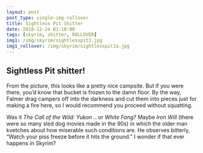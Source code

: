 ```yaml
---
layout: post
post_type: single-img-rollover
title: Sightless Pit Shitter
date: 2018-12-24 01:10:00
tags: [skyrim, shitter, ROLLOVER]
img1: /img/skyrim/sightlesspit1.jpg
img1_rollover: /img/skyrim/sightlesspit1a.jpg
---
```

## Sightless Pit shitter!

From the picture, this looks like a pretty nice campsite. But if you were there, you’d know that bucket is frozen to the damn floor. By the way, Falmer drag campers off into the darkness and cut them into pieces just for making a fire here, so I would recommend you proceed without squatting.

Was it *The Call of the Wild: Yukon* .. or *White Fang?* Maybe *Iron Will* (there were so many sled dog movies made in the 90s) in which the older man kvetches about how miserable such conditions are. He observes bitterly, “Watch your piss freeze before it hits the ground.” I wonder if that ever happens in Skyrim?
